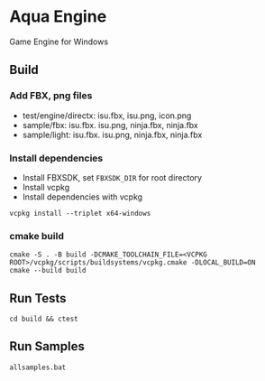 # Aqua Engine
Game Engine for Windows
## Build
### Add FBX, png files
- test/engine/directx: isu.fbx, isu.png, icon.png
- sample/fbx: isu.fbx. isu.png, ninja.fbx, ninja.fbx
- sample/light: isu.fbx. isu.png, ninja.fbx, ninja.fbx

### Install dependencies
- Install FBXSDK, set `FBXSDK_DIR` for root directory
- Install vcpkg
- Install dependencies with vcpkg
```
vcpkg install --triplet x64-windows
```
### cmake build
```
cmake -S . -B build -DCMAKE_TOOLCHAIN_FILE=<VCPKG ROOT>/vcpkg/scripts/buildsystems/vcpkg.cmake -DLOCAL_BUILD=ON
cmake --build build
```

## Run Tests
```
cd build && ctest
```

## Run Samples
```
allsamples.bat
```
